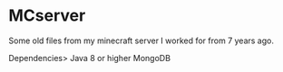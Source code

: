 # MCserver
Some old files from my minecraft server I worked for from 7 years ago. 

Dependencies>
Java 8 or higher
MongoDB
